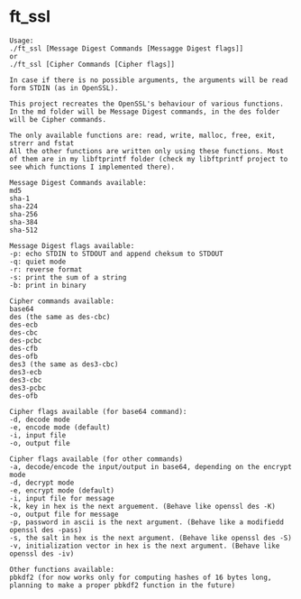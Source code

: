 # ft_ssl

	Usage: 
	./ft_ssl [Message Digest Commands [Messagge Digest flags]]
	or
	./ft_ssl [Cipher Commands [Cipher flags]]

	In case if there is no possible arguments, the arguments will be read form STDIN (as in OpenSSL).

	This project recreates the OpenSSL's behaviour of various functions. In the md folder will be Message Digest commands, in the des folder will be Cipher commands.

	The only available functions are: read, write, malloc, free, exit, strerr and fstat
	All the other functions are written only using these functions. Most of them are in my libftprintf folder (check my libftprintf project to see which functions I implemented there).

	Message Digest Commands available:
	md5
	sha-1
	sha-224
	sha-256
	sha-384
	sha-512
		
	Message Digest flags available:
	-p: echo STDIN to STDOUT and append cheksum to STDOUT
	-q: quiet mode
	-r: reverse format
	-s: print the sum of a string
	-b: print in binary

	Cipher commands available:
	base64
	des (the same as des-cbc)
	des-ecb
	des-cbc
	des-pcbc
	des-cfb
	des-ofb
	des3 (the same as des3-cbc)
	des3-ecb
	des3-cbc
	des3-pcbc
	des-ofb

	Cipher flags available (for base64 command):
	-d, decode mode
	-e, encode mode (default)
	-i, input file
	-o, output file

	Cipher flags available (for other commands)
	-a, decode/encode the input/output in base64, depending on the encrypt mode
	-d, decrypt mode
	-e, encrypt mode (default)
	-i, input file for message
	-k, key in hex is the next arguement. (Behave like openssl des -K)
	-o, output file for message
	-p, password in ascii is the next argument. (Behave like a modifiedd openssl des -pass)
	-s, the salt in hex is the next argument. (Behave like openssl des -S)
	-v, initialization vector in hex is the next argument. (Behave like openssl des -iv)

	Other functions available:
	pbkdf2 (for now works only for computing hashes of 16 bytes long, planning to make a proper pbkdf2 function in the future)
